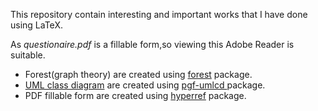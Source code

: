 This repository contain interesting and important works that I have done using LaTeX.


As *questionaire.pdf* is a fillable form,so viewing this Adobe Reader is suitable.

* Forest(graph theory) are created using [forest](http://mirrors.ibiblio.org/CTAN/graphics/pgf/contrib/forest/forest-doc.pdf) package.
* [UML class diagram](https://en.wikipedia.org/wiki/Class_diagram) are created using [pgf-umlcd ](http://mirror.utexas.edu/ctan/graphics/pgf/contrib/pgf-umlcd/pgf-umlcd-manual.pdf) package.
* PDF fillable form are created using [hyperref](http://mirrors.ibiblio.org/CTAN/macros/latex/contrib/hyperref/doc/manual.pdf) package. 
